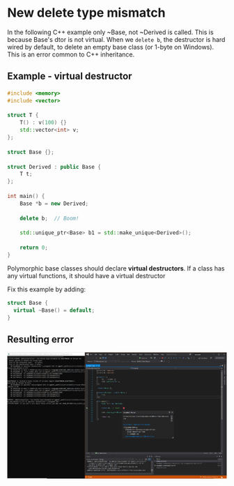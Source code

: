 # New delete type mismatch

In the following C++ example only ~Base, not ~Derived is called. This is because Base's dtor is not virtual. When we `delete b`, the destructor is hard wired by default, to delete an empty base class (or 1-byte on Windows). This is an error common to C++ inheritance.

## Example - virtual destructor

```cpp
#include <memory>
#include <vector>

struct T {
    T() : v(100) {}
    std::vector<int> v;
};

struct Base {};

struct Derived : public Base {
    T t;
};

int main() {
    Base *b = new Derived;

    delete b;  // Boom! 

    std::unique_ptr<Base> b1 = std::make_unique<Derived>();

    return 0;
}
```
Polymorphic base classes should declare **virtual destructors**. If a class has any virtual functions, it should have a virtual destructor

Fix this example by adding:
```cpp
struct Base {
  virtual ~Base() = default;
}
```

## Resulting error

![example1](SRC_CODE/new-delete-type-mismatch/example1.PNG)
